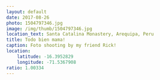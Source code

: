 ```yaml
---
layout: default
date: 2017-08-26
photo: 1504797346.jpg
image: /img/thumb/1504797346.jpg
location_text: Santa Catalina Monastery, Arequipa, Peru
title: Todo bien mama!
caption: Foto shooting by my friend Rick!
location:
    latitude: -16.3952829
    longitude: -71.5367908
ratio: 1.00334
---
```

